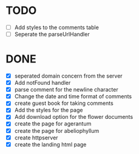 # TODO

- [ ] Add styles to the comments table 
- [ ] Seperate the parseUrlHandler

# DONE

- [x] seperated domain concern from the server
- [x] Add notFound handler
- [x] parse comment for the newline character
- [x] Change the date and time format of comments
- [x] create guest book for taking comments
- [x] Add the styles for the page
- [x] Add download option for the flower documents
- [x] create the page for agerantum
- [x] create the page for abeliophyllum
- [x] create httpserver 
- [x] create the landing html page
